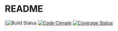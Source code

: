 # README

[![Build Status](https://codeship.com/projects/<fbd22030-354b-0136-4003-2e313bb7fea9>/status?branch=master)
[![Code Climate](https://codeclimate.com/github/<eschaeffer108>/<rock-me>/badges/gpa.svg)](https://codeclimate.com/github/<eschaeffer108>/<rock-me>)
[![Coverage Status](https://coveralls.io/repos/github/<eschaeffer108>/<rock-me>/badge.svg?branch=master)](https://coveralls.io/github/<eschaeffer108>/<rock-me>?branch=master)
